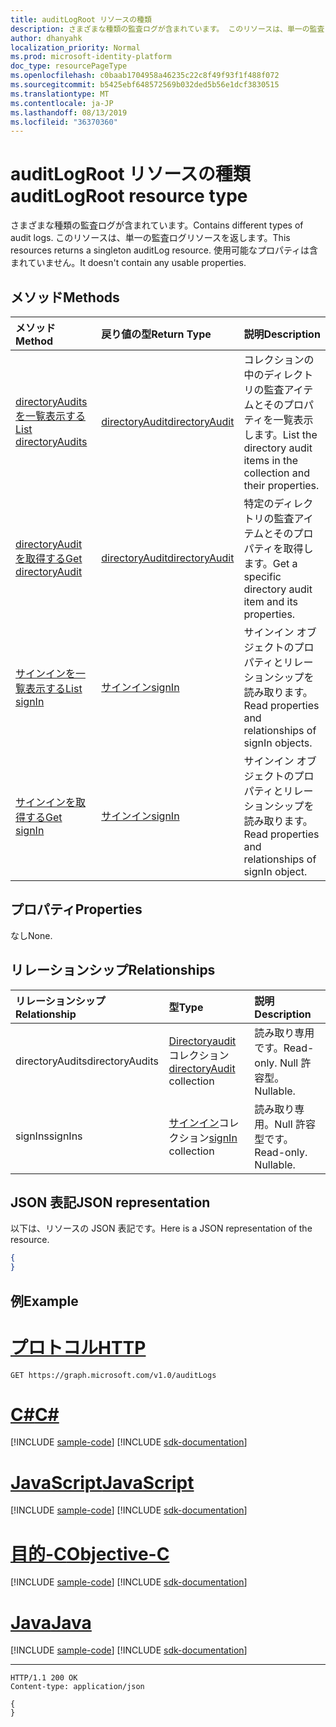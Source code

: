 ```yaml
---
title: auditLogRoot リソースの種類
description: さまざまな種類の監査ログが含まれています。 このリソースは、単一の監査ログリソースを返します。 使用可能なプロパティは含まれていません。
author: dhanyahk
localization_priority: Normal
ms.prod: microsoft-identity-platform
doc_type: resourcePageType
ms.openlocfilehash: c0baab1704958a46235c22c8f49f93f1f488f072
ms.sourcegitcommit: b5425ebf648572569b032ded5b56e1dcf3830515
ms.translationtype: MT
ms.contentlocale: ja-JP
ms.lasthandoff: 08/13/2019
ms.locfileid: "36370360"
---
```

# <a name="auditlogroot-resource-type"></a><span data-ttu-id="12926-105">auditLogRoot リソースの種類</span><span class="sxs-lookup"><span data-stu-id="12926-105">auditLogRoot resource type</span></span>

<span data-ttu-id="12926-106">さまざまな種類の監査ログが含まれています。</span><span class="sxs-lookup"><span data-stu-id="12926-106">Contains different types of audit logs.</span></span> <span data-ttu-id="12926-107">このリソースは、単一の監査ログリソースを返します。</span><span class="sxs-lookup"><span data-stu-id="12926-107">This resources returns a singleton auditLog resource.</span></span> <span data-ttu-id="12926-108">使用可能なプロパティは含まれていません。</span><span class="sxs-lookup"><span data-stu-id="12926-108">It doesn't contain any usable properties.</span></span>

## <a name="methods"></a><span data-ttu-id="12926-109">メソッド</span><span class="sxs-lookup"><span data-stu-id="12926-109">Methods</span></span>

| <span data-ttu-id="12926-110">メソッド</span><span class="sxs-lookup"><span data-stu-id="12926-110">Method</span></span>           | <span data-ttu-id="12926-111">戻り値の型</span><span class="sxs-lookup"><span data-stu-id="12926-111">Return Type</span></span>    |<span data-ttu-id="12926-112">説明</span><span class="sxs-lookup"><span data-stu-id="12926-112">Description</span></span>|
|:---------------|:--------|:----------|
|[<span data-ttu-id="12926-113">directoryAudits を一覧表示する</span><span class="sxs-lookup"><span data-stu-id="12926-113">List directoryAudits</span></span>](../api/directoryaudit-list.md) | [<span data-ttu-id="12926-114">directoryAudit</span><span class="sxs-lookup"><span data-stu-id="12926-114">directoryAudit</span></span>](directoryaudit.md) |<span data-ttu-id="12926-115">コレクションの中のディレクトリの監査アイテムとそのプロパティを一覧表示します。</span><span class="sxs-lookup"><span data-stu-id="12926-115">List the directory audit items in the collection and their properties.</span></span>|
|[<span data-ttu-id="12926-116">directoryAudit を取得する</span><span class="sxs-lookup"><span data-stu-id="12926-116">Get directoryAudit</span></span>](../api/directoryaudit-get.md) | [<span data-ttu-id="12926-117">directoryAudit</span><span class="sxs-lookup"><span data-stu-id="12926-117">directoryAudit</span></span>](directoryaudit.md) |<span data-ttu-id="12926-118">特定のディレクトリの監査アイテムとそのプロパティを取得します。</span><span class="sxs-lookup"><span data-stu-id="12926-118">Get a specific directory audit item and its properties.</span></span>|
|[<span data-ttu-id="12926-119">サインインを一覧表示する</span><span class="sxs-lookup"><span data-stu-id="12926-119">List signIn</span></span>](../api/signin-list.md) | [<span data-ttu-id="12926-120">サインイン</span><span class="sxs-lookup"><span data-stu-id="12926-120">signIn</span></span>](signin.md) |<span data-ttu-id="12926-121">サインイン オブジェクトのプロパティとリレーションシップを読み取ります。</span><span class="sxs-lookup"><span data-stu-id="12926-121">Read properties and relationships of signIn objects.</span></span>|
|[<span data-ttu-id="12926-122">サインインを取得する</span><span class="sxs-lookup"><span data-stu-id="12926-122">Get signIn</span></span>](../api/signin-get.md) | [<span data-ttu-id="12926-123">サインイン</span><span class="sxs-lookup"><span data-stu-id="12926-123">signIn</span></span>](signin.md) |<span data-ttu-id="12926-124">サインイン オブジェクトのプロパティとリレーションシップを読み取ります。</span><span class="sxs-lookup"><span data-stu-id="12926-124">Read properties and relationships of signIn object.</span></span>|

## <a name="properties"></a><span data-ttu-id="12926-125">プロパティ</span><span class="sxs-lookup"><span data-stu-id="12926-125">Properties</span></span>

<span data-ttu-id="12926-126">なし</span><span class="sxs-lookup"><span data-stu-id="12926-126">None.</span></span>

## <a name="relationships"></a><span data-ttu-id="12926-127">リレーションシップ</span><span class="sxs-lookup"><span data-stu-id="12926-127">Relationships</span></span>

| <span data-ttu-id="12926-128">リレーションシップ</span><span class="sxs-lookup"><span data-stu-id="12926-128">Relationship</span></span> | <span data-ttu-id="12926-129">型</span><span class="sxs-lookup"><span data-stu-id="12926-129">Type</span></span>   |<span data-ttu-id="12926-130">説明</span><span class="sxs-lookup"><span data-stu-id="12926-130">Description</span></span>|
|:---------------|:--------|:----------|
|<span data-ttu-id="12926-131">directoryAudits</span><span class="sxs-lookup"><span data-stu-id="12926-131">directoryAudits</span></span>|<span data-ttu-id="12926-132">[Directoryaudit](directoryaudit.md)コレクション</span><span class="sxs-lookup"><span data-stu-id="12926-132">[directoryAudit](directoryaudit.md) collection</span></span>| <span data-ttu-id="12926-133">読み取り専用です。</span><span class="sxs-lookup"><span data-stu-id="12926-133">Read-only.</span></span> <span data-ttu-id="12926-134">Null 許容型。</span><span class="sxs-lookup"><span data-stu-id="12926-134">Nullable.</span></span>|
|<span data-ttu-id="12926-135">signIns</span><span class="sxs-lookup"><span data-stu-id="12926-135">signIns</span></span>|<span data-ttu-id="12926-136">[サインイン](signin.md)コレクション</span><span class="sxs-lookup"><span data-stu-id="12926-136">[signIn](signin.md) collection</span></span>| <span data-ttu-id="12926-p104">読み取り専用。Null 許容型です。</span><span class="sxs-lookup"><span data-stu-id="12926-p104">Read-only. Nullable.</span></span>|

## <a name="json-representation"></a><span data-ttu-id="12926-139">JSON 表記</span><span class="sxs-lookup"><span data-stu-id="12926-139">JSON representation</span></span>

<span data-ttu-id="12926-140">以下は、リソースの JSON 表記です。</span><span class="sxs-lookup"><span data-stu-id="12926-140">Here is a JSON representation of the resource.</span></span>

<!--{
  "blockType": "resource",
  "optionalProperties": [],
  "baseType": "microsoft.graph.entity",
  "@odata.type": "microsoft.graph.auditLogRoot"
}-->

```json
{
}
```

## <a name="example"></a><span data-ttu-id="12926-141">例</span><span class="sxs-lookup"><span data-stu-id="12926-141">Example</span></span>


# <a name="httptabhttp"></a>[<span data-ttu-id="12926-142">プロトコル</span><span class="sxs-lookup"><span data-stu-id="12926-142">HTTP</span></span>](#tab/http)
<!-- {
  "blockType": "request",
  "name": "get_auditLogs"
}-->
```http
GET https://graph.microsoft.com/v1.0/auditLogs
```
# <a name="ctabcsharp"></a>[<span data-ttu-id="12926-143">C#</span><span class="sxs-lookup"><span data-stu-id="12926-143">C#</span></span>](#tab/csharp)
[!INCLUDE [sample-code](../includes/snippets/csharp/get-auditlogs-csharp-snippets.md)]
[!INCLUDE [sdk-documentation](../includes/snippets/snippets-sdk-documentation-link.md)]

# <a name="javascripttabjavascript"></a>[<span data-ttu-id="12926-144">JavaScript</span><span class="sxs-lookup"><span data-stu-id="12926-144">JavaScript</span></span>](#tab/javascript)
[!INCLUDE [sample-code](../includes/snippets/javascript/get-auditlogs-javascript-snippets.md)]
[!INCLUDE [sdk-documentation](../includes/snippets/snippets-sdk-documentation-link.md)]

# <a name="objective-ctabobjc"></a>[<span data-ttu-id="12926-145">目的-C</span><span class="sxs-lookup"><span data-stu-id="12926-145">Objective-C</span></span>](#tab/objc)
[!INCLUDE [sample-code](../includes/snippets/objc/get-auditlogs-objc-snippets.md)]
[!INCLUDE [sdk-documentation](../includes/snippets/snippets-sdk-documentation-link.md)]

# <a name="javatabjava"></a>[<span data-ttu-id="12926-146">Java</span><span class="sxs-lookup"><span data-stu-id="12926-146">Java</span></span>](#tab/java)
[!INCLUDE [sample-code](../includes/snippets/java/get-auditlogs-java-snippets.md)]
[!INCLUDE [sdk-documentation](../includes/snippets/snippets-sdk-documentation-link.md)]

---


<!-- {
  "blockType": "response",
  "truncated": true,
  "@odata.type": "microsoft.graph.auditLogRoot"
} -->
```http
HTTP/1.1 200 OK
Content-type: application/json

{
}
```

<!-- uuid: 8fcb5dbc-d5aa-4681-8e31-b001d5168d79
2015-10-25 14:57:30 UTC -->
<!-- {
  "type": "#page.annotation",
  "description": "auditLogRoot resource",
  "keywords": "",
  "section": "documentation",
  "tocPath": "",
  "suppressions": [
  ]
}-->
